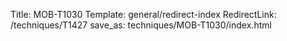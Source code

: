 Title: MOB-T1030
Template: general/redirect-index
RedirectLink: /techniques/T1427
save_as: techniques/MOB-T1030/index.html